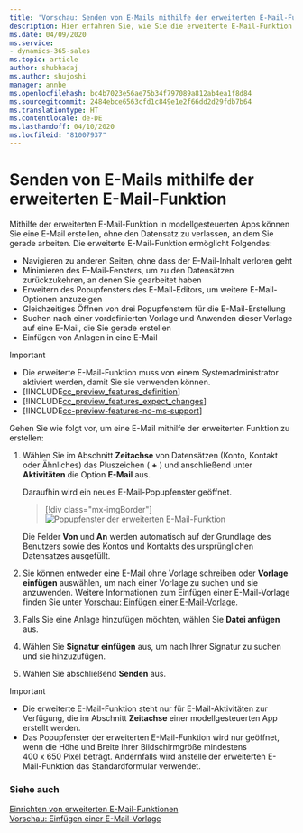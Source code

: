 ```yaml
---
title: 'Vorschau: Senden von E-Mails mithilfe der erweiterten E-Mail-Funktion in modellgesteuerten Apps | Microsoft-Dokumentation'
description: Hier erfahren Sie, wie Sie die erweiterte E-Mail-Funktion verwenden, um eine E-Mail zu erstellen, ohne Ihren aktuellen Arbeitskontext zu verlassen.
ms.date: 04/09/2020
ms.service:
- dynamics-365-sales
ms.topic: article
author: shubhadaj
ms.author: shujoshi
manager: annbe
ms.openlocfilehash: bc4b7023e56ae75b34f797089a812ab4ea1f8d84
ms.sourcegitcommit: 2484ebce6563cfd1c849e1e2f66dd2d29fdb7b64
ms.translationtype: HT
ms.contentlocale: de-DE
ms.lasthandoff: 04/10/2020
ms.locfileid: "81007937"
---
```

# <a name="send-email-using-the-enhanced-email-experience"></a>Senden von E-Mails mithilfe der erweiterten E-Mail-Funktion

Mithilfe der erweiterten E-Mail-Funktion in modellgesteuerten Apps können Sie eine E-Mail erstellen, ohne den Datensatz zu verlassen, an dem Sie gerade arbeiten. Die erweiterte E-Mail-Funktion ermöglicht Folgendes:

- Navigieren zu anderen Seiten, ohne dass der E-Mail-Inhalt verloren geht
- Minimieren des E-Mail-Fensters, um zu den Datensätzen zurückzukehren, an denen Sie gearbeitet haben
- Erweitern des Popupfensters des E-Mail-Editors, um weitere E-Mail-Optionen anzuzeigen
- Gleichzeitiges Öffnen von drei Popupfenstern für die E-Mail-Erstellung
- Suchen nach einer vordefinierten Vorlage und Anwenden dieser Vorlage auf eine E-Mail, die Sie gerade erstellen
- Einfügen von Anlagen in eine E-Mail


> [!IMPORTANT]
> - Die erweiterte E-Mail-Funktion muss von einem Systemadministrator aktiviert werden, damit Sie sie verwenden können.
> - [!INCLUDE[cc_preview_features_definition](../includes/cc-preview-features-definition.md)]  
> - [!INCLUDE[cc_preview_features_expect_changes](../includes/cc-preview-features-expect-changes.md)]
> - [!INCLUDE[cc-preview-features-no-ms-support](../includes/cc-preview-features-no-ms-support.md)]

Gehen Sie wie folgt vor, um eine E-Mail mithilfe der erweiterten Funktion zu erstellen:

1. Wählen Sie im Abschnitt **Zeitachse** von Datensätzen (Konto, Kontakt oder Ähnliches) das Pluszeichen ( **+** ) und anschließend unter **Aktivitäten** die Option **E-Mail** aus.

   Daraufhin wird ein neues E-Mail-Popupfenster geöffnet. 

   > [!div class="mx-imgBorder"]
   > ![Popupfenster der erweiterten E-Mail-Funktion](media/enhanced-email-pop-up.png "Popupfenster der erweiterten E-Mail-Funktion")

   Die Felder **Von** und **An** werden automatisch auf der Grundlage des Benutzers sowie des Kontos und Kontakts des ursprünglichen Datensatzes ausgefüllt.

2. Sie können entweder eine E-Mail ohne Vorlage schreiben oder **Vorlage einfügen** auswählen, um nach einer Vorlage zu suchen und sie anzuwenden. Weitere Informationen zum Einfügen einer E-Mail-Vorlage finden Sie unter [Vorschau: Einfügen einer E-Mail-Vorlage](insert-email-template.md).

3. Falls Sie eine Anlage hinzufügen möchten, wählen Sie **Datei anfügen** aus.

4. Wählen Sie **Signatur einfügen** aus, um nach Ihrer Signatur zu suchen und sie hinzuzufügen.

5. Wählen Sie abschließend **Senden** aus. 

> [!IMPORTANT]
> - Die erweiterte E-Mail-Funktion steht nur für E-Mail-Aktivitäten zur Verfügung, die im Abschnitt **Zeitachse** einer modellgesteuerten App erstellt werden. 
> - Das Popupfenster der erweiterten E-Mail-Funktion wird nur geöffnet, wenn die Höhe und Breite Ihrer Bildschirmgröße mindestens 400 x 650 Pixel beträgt. Andernfalls wird anstelle der erweiterten E-Mail-Funktion das Standardformular verwendet. 

### <a name="see-also"></a>Siehe auch

[Einrichten von erweiterten E-Mail-Funktionen](https://docs.microsoft.com/power-platform/admin/system-settings-dialog-box-email-tab)<br>
[Vorschau: Einfügen einer E-Mail-Vorlage](insert-email-template.md)
